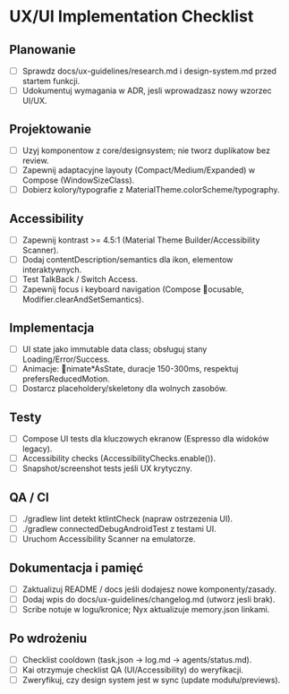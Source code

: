 ﻿# UX/UI Implementation Checklist

## Planowanie
- [ ] Sprawdz docs/ux-guidelines/research.md i design-system.md przed startem funkcji.
- [ ] Udokumentuj wymagania w ADR, jesli wprowadzasz nowy wzorzec UI/UX.

## Projektowanie
- [ ] Uzyj komponentow z core/designsystem; nie tworz duplikatow bez review.
- [ ] Zapewnij adaptacyjne layouty (Compact/Medium/Expanded) w Compose (WindowSizeClass).
- [ ] Dobierz kolory/typografie z MaterialTheme.colorScheme/typography.

## Accessibility
- [ ] Zapewnij kontrast >= 4.5:1 (Material Theme Builder/Accessibility Scanner).
- [ ] Dodaj contentDescription/semantics dla ikon, elementow interaktywnych.
- [ ] Test TalkBack / Switch Access.
- [ ] Zapewnij focus i keyboard navigation (Compose ocusable, Modifier.clearAndSetSemantics).

## Implementacja
- [ ] UI state jako immutable data class; obsługuj stany Loading/Error/Success.
- [ ] Animacje: nimate*AsState, duracje 150-300ms, respektuj prefersReducedMotion.
- [ ] Dostarcz placeholdery/skeletony dla wolnych zasobów.

## Testy
- [ ] Compose UI tests dla kluczowych ekranow (Espresso dla widoków legacy).
- [ ] Accessibility checks (AccessibilityChecks.enable()).
- [ ] Snapshot/screenshot tests jeśli UX krytyczny.

## QA / CI
- [ ] ./gradlew lint detekt ktlintCheck (napraw ostrzezenia UI).
- [ ] ./gradlew connectedDebugAndroidTest z testami UI.
- [ ] Uruchom Accessibility Scanner na emulatorze.

## Dokumentacja i pamięć
- [ ] Zaktualizuj README / docs jeśli dodajesz nowe komponenty/zasady.
- [ ] Dodaj wpis do docs/ux-guidelines/changelog.md (utworz jesli brak).
- [ ] Scribe notuje w logu/kronice; Nyx aktualizuje memory.json linkami.

## Po wdrożeniu
- [ ] Checklist cooldown (task.json -> log.md -> agents/status.md).
- [ ] Kai otrzymuje checklist QA (UI/Accessibility) do weryfikacji.
- [ ] Zweryfikuj, czy design system jest w sync (update modułu/previews).
